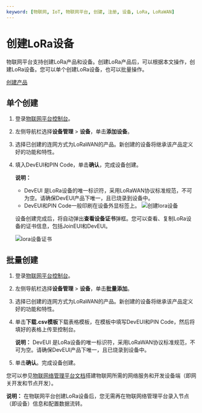 ```yaml
---
keyword: [物联网, IoT, 物联网平台, 创建, 注册, 设备, LoRa, LoRaWAN]
---
```


# 创建LoRa设备

物联网平台支持创建LoRa产品和设备。创建LoRa产品后，可以根据本文操作，创建LoRa设备。您可以单个创建LoRa设备，也可以批量操作。

[创建产品](/cn.zh-CN/设备接入/创建产品.md)

## 单个创建

1.  登录[物联网平台控制台](http://iot.console.aliyun.com/)。

2.  左侧导航栏选择**设备管理** \> **设备**，单击**添加设备**。

3.  选择已创建的连网方式为LoRaWAN的产品。新创建的设备将继承该产品定义好的功能和特性。

4.  填入DevEUI和PIN Code，单击**确认**，完成设备创建。

    **说明：**

    -   DevEUI 是LoRa设备的唯一标识符，采用LoRaWAN协议标准规范，不可为空。请确保DevEUI产品下唯一，且已烧录到设备中。
    -   DevEUI和PIN Code一般印刷在设备外显标签上。
    ![创建lora设备](https://static-aliyun-doc.oss-cn-hangzhou.aliyuncs.com/assets/img/zh-CN/8445559951/p39864.png)

    设备创建完成后，将自动弹出**查看设备证书**弹框。您可以查看、复制LoRa设备的证书信息，包括JoinEUI和DevEUI。

    ![lora设备证书](https://static-aliyun-doc.oss-cn-hangzhou.aliyuncs.com/assets/img/zh-CN/8445559951/p39872.png)


## 批量创建

1.  登录[物联网平台控制台](http://iot.console.aliyun.com/)。

2.  左侧导航栏选择**设备管理** \> **设备**，单击**批量添加**。

3.  选择已创建的连网方式为LoRaWAN的产品。新创建的设备将继承该产品定义好的功能和特性。

4.  单击**下载.csv模板**下载表格模板，在模板中填写DevEUI和PIN Code，然后将填好的表格上传至控制台。

    **说明：** DevEUI 是LoRa设备的唯一标识符，采用LoRaWAN协议标准规范，不可为空。请确保DevEUI产品下唯一，且已烧录到设备中。

5.  单击**确认**。完成设备创建。


您可以参见[物联网络管理平台文档](https://help.aliyun.com/document_detail/96549.html)搭建物联网所需的网络服务和开发设备端（即网关开发和节点开发）。

**说明：** 在物联网平台创建LoRa设备后，您无需再在物联网络管理平台录入节点（即设备）信息和配置数据流转。

